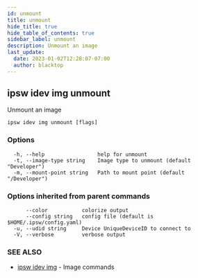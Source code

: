 ```yaml
---
id: unmount
title: unmount
hide_title: true
hide_table_of_contents: true
sidebar_label: unmount
description: Unmount an image
last_update:
  date: 2023-01-02T12:28:07-07:00
  author: blacktop
---
```

## ipsw idev img unmount

Unmount an image

```
ipsw idev img unmount [flags]
```

### Options

```
  -h, --help                 help for unmount
  -t, --image-type string    Image type to unmount (default "Developer")
  -m, --mount-point string   Path to mount point (default "/Developer")
```

### Options inherited from parent commands

```
      --color           colorize output
      --config string   config file (default is $HOME/.ipsw/config.yaml)
  -u, --udid string     Device UniqueDeviceID to connect to
  -V, --verbose         verbose output
```

### SEE ALSO

* [ipsw idev img](/docs/cli/ipsw/idev/img)	 - Image commands

